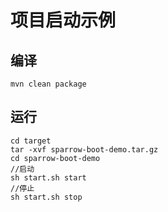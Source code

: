 # 项目启动示例
## 编译
```agsl
mvn clean package
```
## 运行
```agsl
cd target
tar -xvf sparrow-boot-demo.tar.gz
cd sparrow-boot-demo
//启动
sh start.sh start 
//停止 
sh start.sh stop
```

